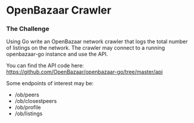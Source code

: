 # OpenBazaar Crawler

### The Challenge

Using Go write an OpenBazaar network crawler that logs the total number of listings on the network. The crawler may connect to a running openbazaar-go instance and use the API.

You can find the API code here: https://github.com/OpenBazaar/openbazaar-go/tree/master/api

Some endpoints of interest may be:
- /ob/peers
- /ob/closestpeers
- /ob/profile
- /ob/listings

